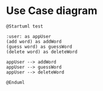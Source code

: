 # Use Case diagram

```plantuml
@Startuml test

:user: as appUser
(add word) as addWord
(guess word) as guessWord
(delete word) as deleteWord

appUser --> addWord
appUser --> guessWord
appUser --> deleteWord

@Enduml 
```
